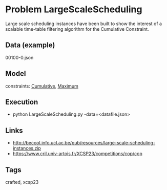 # Problem LargeScaleScheduling

Large scale scheduling instances have been built to show the interest of a scalable time-table filtering algorithm for the Cumulative Constraint.

## Data (example)
  00100-0.json

## Model
  constraints: [Cumulative](http://pycsp.org/documentation/constraints/Cumulative), [Maximum](http://pycsp.org/documentation/constraints/Maximum)

## Execution
  - python LargeScaleScheduling.py -data=<datafile.json>

## Links
  - http://becool.info.ucl.ac.be/pub/resources/large-scale-scheduling-instances.zip
  - https://www.cril.univ-artois.fr/XCSP23/competitions/cop/cop

## Tags
  crafted, xcsp23
